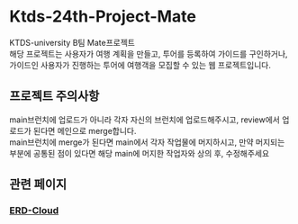 # Ktds-24th-Project-Mate
KTDS-university B팀 Mate프로젝트</br>
해당 프로젝트는 사용자가 여행 계획을 만들고, 투어를 등록하여 가이드를 구인하거나, 가이드인 사용자가 진행하는 투어에 여행객을 모집할 수 있는 웹 프로젝트입니다.</br>

## 프로젝트 주의사항
 main브런치에 업로드가 아니라 각자 자신의 브런치에 업로드해주시고, review에서 업로드가 된다면 메인으로 merge합니다.</br>
 main브런치에 merge가 된다면 main에서 각자 작업물에 머지하시고, 만약 머지되는 부분에 공통된 점이 있다면 해당 main에 머지한 작업자와 상의 후, 수정해주세요</br>

## 관련 페이지
### [ERD-Cloud](https://www.erdcloud.com/d/Lji4LMmDRzNdWqbG2)

